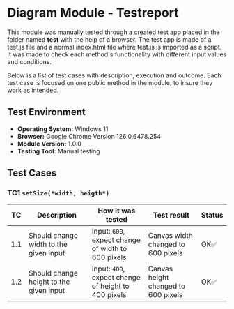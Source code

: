 # Diagram Module - Testreport
This module was manually tested through a created test app placed in the folder named **test** with the help of a browser. The test app is made of a test.js file and a normal index.html file where test.js is imported as a script. It was made to check each method's functionality with different input values and conditions.  

Below is a list of test cases with description, execution and outcome. Each test case is focused on one public method in the module, to insure they work as intended.

## Test Environment
- **Operating System:** Windows 11
- **Browser:** Google Chrome Version 126.0.6478.254
- **Module Version:** 1.0.0
- **Testing Tool:** Manual testing

## Test Cases
### **TC1** `setSize(*width, heigth*)`
| TC | Description | How it was tested | Test result | Status |
|----|-------------|-------------------|-------------|--------|
| 1.1 | Should change width to the given input | Input: `600`, expect change of width to 600 pixels | Canvas width changed to 600 pixels | OK✅ | 
| 1.2 | Should change height to the given input | Input: `400`, expect change of height to 400 pixels | Canvas height changed to 600 pixels | OK✅|